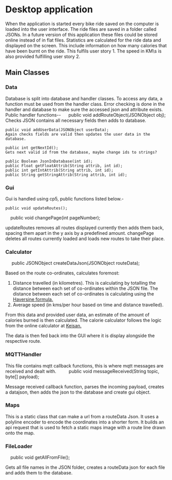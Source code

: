 # Desktop application

When the application is started every bike ride saved on the computer is loaded into the user interface. The ride files are saved in a folder called JSONs. In a future version of this application these files could be stored online instead of in flat files. Statistics are calculated for the ride data and displayed on the screen. This include information on how many calories that have been burnt on the ride. This fulfils user story 1. The speed in KM\s is also provided fulfilling user story 2.

## Main Classes
### Data
Database is split into database and handler classes. To access any data, a function must be used from the handler class.
Error checking is done in the handler and database to make sure the accessed json and attribute exists.
  Public handler functions--
    
    public void addRouteObject(JSONObject obj);
    Checks JSON contains all necessary fields then adds to database.

    public void addUserData(JSONObject userData);
    Again checks fields are valid then updates the user data in the database.

    public int getNextId();
    Gets next valid id from the database, maybe change ids to strings?

    public Boolean JsonInDatabase(int id);
    public Float getFloatAttrib(String attrib, int id);
    public int getIntAttrib(String attrib, int id);
    public String getStringAttrib(String attrib, int id);
### Gui
Gui is handled using cp5, public functions listed below.-

    public void updateRoutes();
    public void changePage(int pageNumber);

updateRoutes removes all routes displayed currently then adds them back, spacing them apart in the y axis by a predefined amount.
changePage deletes all routes currently loaded and loads new routes to take their place.
### Calculator

     public JSONObject createDataJson(JSONObject routeData);

Based on the route co-ordinates, calculates foremost:
1. Distance travelled (in kilometres).
This is calculating by totalling the distance between each set of co-ordinates within the JSON file. The distance between each set of co-ordinates is calculating using the [Haversine formula.](https://stackoverflow.com/questions/27928/calculate-distance-between-two-latitude-longitude-points-haversine-formula)
2. Average speed (in kms/per hour based on time and distance travelled).

From this data and provided user data, an estimate of the amount of calories burned is then calculated. The calorie calculator follows the logic from the online calculator at [Keisan.](https://keisan.casio.com/exec/system/1350958587) 

The data is then fed back into the GUI where it is display alongside the respective route.

### MQTTHandler
This file contains mqtt callback functions, this is where mqtt messages are received and dealt with.
    
    public void messageReceived(String topic, byte[] payload);

Message received callback function, parses the incoming payload, creates a datajson, then adds the json to the database and create gui object.
### Maps
This is a static class that can make a url from a routeData Json. It uses a polyline encoder to encode the coordinates into a shorter form. It builds an api request that is used to fetch a static maps image with a route line drawn onto the map.
### FileLoader

    public void getAllFromFile();

Gets all file names in the JSON folder, creates a routeData json for each file and adds them to the database. 

